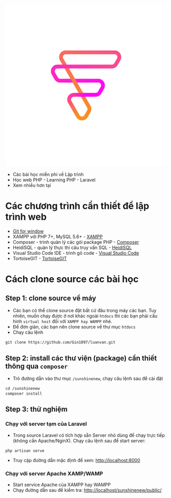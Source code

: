 # 
[![./docs/assets/shared/img/f-shop.png](./docs/assets/shared/img/f-shop.png)](./docs/assets/shared/img/f-shop.png)
- Các bài học miễn phí về Lập trình
- Học web PHP - Learning PHP - Laravel
- Xem nhiều hơn tại 

# Các chương trình cần thiết để lập trình web
- [Git for window](https://git-scm.com/download/win)
- XAMPP với PHP 7+, MySQL 5.6+ - [XAMPP](https://www.apachefriends.org/download.html)
- Composer - trình quản lý các gói package PHP - [Composer](https://getcomposer.org/download/)
- HeidiSQL - quản lý thực thi câu truy vấn SQL - [HeidiSQL](https://www.heidisql.com/download.php)
- Visual Studio Code IDE - trình gõ code - [Visual Studio Code](https://code.visualstudio.com/)
- TortoiseGIT - [TortoiseGIT](https://tortoisegit.org/download/)

# Cách clone source các bài học
## Step 1: clone source về máy
- Các bạn có thể clone source đặt bất cứ đâu trong máy các bạn. Tuy nhiên, muốn chạy được ở nơi khác ngoài `htdocs` thì các bạn phải cấu hình `virtual host` đối với `XAMPP hay WAMPP` nhé.
- Để đơn giản, các bạn nên clone source về thư mục `htdocs`
- Chạy câu lệnh
```
git clone https://github.com/Gin1097/luanvan.git
```

## Step 2: install các thư viện (package) cần thiết thông qua `composer`
- Trỏ đường dẫn vào thư mục `/sunshinenew`, chạy câu lệnh sau để cài đặt
```
cd /sunshinenew
composer install
```

## Step 3: thử nghiệm
### Chạy với server tạm của Laravel
- Trong source Laravel có tích hợp sẵn Server nhỏ dùng để chạy trực tiếp (không cần Apache/NginX). Chạy câu lệnh sau để start server:
```
php artisan serve
```
- Truy cập đường dẫn mặc định để xem: [http://localhost:8000](http://localhost:8000)

### Chạy với server Apache XAMP/WAMP
- Start service Apache của XAMPP hay WAMPP
- Chạy đường dẫn sau để kiểm tra: [http://localhost/sunshinenew/public/](http://localhost/sunshinenew/public/)
